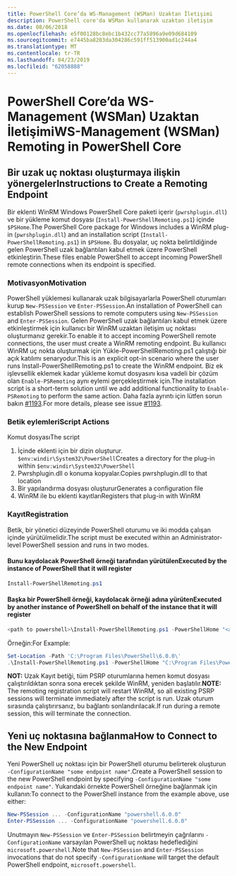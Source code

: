 ```yaml
---
title: PowerShell Core’da WS-Management (WSMan) Uzaktan İletişimi
description: PowerShell core'da WSMan kullanarak uzaktan iletişim
ms.date: 08/06/2018
ms.openlocfilehash: e5f00128bc8ebc1b432cc77a5896a9e09d684109
ms.sourcegitcommit: e7445ba8203da304286c591ff513900ad1c244a4
ms.translationtype: MT
ms.contentlocale: tr-TR
ms.lasthandoff: 04/23/2019
ms.locfileid: "62058888"
---
```

# <a name="ws-management-wsman-remoting-in-powershell-core"></a><span data-ttu-id="681e1-103">PowerShell Core’da WS-Management (WSMan) Uzaktan İletişimi</span><span class="sxs-lookup"><span data-stu-id="681e1-103">WS-Management (WSMan) Remoting in PowerShell Core</span></span>

## <a name="instructions-to-create-a-remoting-endpoint"></a><span data-ttu-id="681e1-104">Bir uzak uç noktası oluşturmaya ilişkin yönergeler</span><span class="sxs-lookup"><span data-stu-id="681e1-104">Instructions to Create a Remoting Endpoint</span></span>

<span data-ttu-id="681e1-105">Bir eklenti WinRM Windows PowerShell Core paketi içerir (`pwrshplugin.dll`) ve bir yükleme komut dosyası (`Install-PowerShellRemoting.ps1`) içinde `$PSHome`.</span><span class="sxs-lookup"><span data-stu-id="681e1-105">The PowerShell Core package for Windows includes a WinRM plug-in (`pwrshplugin.dll`) and an installation script (`Install-PowerShellRemoting.ps1`) in `$PSHome`.</span></span>
<span data-ttu-id="681e1-106">Bu dosyalar, uç nokta belirtildiğinde gelen PowerShell uzak bağlantıları kabul etmek üzere PowerShell etkinleştirin.</span><span class="sxs-lookup"><span data-stu-id="681e1-106">These files enable PowerShell to accept incoming PowerShell remote connections when its endpoint is specified.</span></span>

### <a name="motivation"></a><span data-ttu-id="681e1-107">Motivasyon</span><span class="sxs-lookup"><span data-stu-id="681e1-107">Motivation</span></span>

<span data-ttu-id="681e1-108">PowerShell yüklemesi kullanarak uzak bilgisayarlarla PowerShell oturumları kurup `New-PSSession` ve `Enter-PSSession`.</span><span class="sxs-lookup"><span data-stu-id="681e1-108">An installation of PowerShell can establish PowerShell sessions to remote computers using `New-PSSession` and `Enter-PSSession`.</span></span>
<span data-ttu-id="681e1-109">Gelen PowerShell uzak bağlantıları kabul etmek üzere etkinleştirmek için kullanıcı bir WinRM uzaktan iletişim uç noktası oluşturmanız gerekir.</span><span class="sxs-lookup"><span data-stu-id="681e1-109">To enable it to accept incoming PowerShell remote connections, the user must create a WinRM remoting endpoint.</span></span>
<span data-ttu-id="681e1-110">Bu kullanıcı WinRM uç nokta oluşturmak için Yükle-PowerShellRemoting.ps1 çalıştığı bir açık katılımı senaryodur.</span><span class="sxs-lookup"><span data-stu-id="681e1-110">This is an explicit opt-in scenario where the user runs Install-PowerShellRemoting.ps1 to create the WinRM endpoint.</span></span>
<span data-ttu-id="681e1-111">Biz ek işlevsellik eklemek kadar yükleme komut dosyasını kısa vadeli bir çözüm olan `Enable-PSRemoting` aynı eylemi gerçekleştirmek için.</span><span class="sxs-lookup"><span data-stu-id="681e1-111">The installation script is a short-term solution until we add additional functionality to `Enable-PSRemoting` to perform the same action.</span></span>
<span data-ttu-id="681e1-112">Daha fazla ayrıntı için lütfen sorun bakın [#1193](https://github.com/PowerShell/PowerShell/issues/1193).</span><span class="sxs-lookup"><span data-stu-id="681e1-112">For more details, please see issue [#1193](https://github.com/PowerShell/PowerShell/issues/1193).</span></span>

### <a name="script-actions"></a><span data-ttu-id="681e1-113">Betik eylemleri</span><span class="sxs-lookup"><span data-stu-id="681e1-113">Script Actions</span></span>

<span data-ttu-id="681e1-114">Komut dosyası</span><span class="sxs-lookup"><span data-stu-id="681e1-114">The script</span></span>

1. <span data-ttu-id="681e1-115">İçinde eklenti için bir dizin oluşturur. `$env:windir\System32\PowerShell`</span><span class="sxs-lookup"><span data-stu-id="681e1-115">Creates a directory for the plug-in within `$env:windir\System32\PowerShell`</span></span>
1. <span data-ttu-id="681e1-116">Pwrshplugin.dll o konuma kopyalar.</span><span class="sxs-lookup"><span data-stu-id="681e1-116">Copies pwrshplugin.dll to that location</span></span>
1. <span data-ttu-id="681e1-117">Bir yapılandırma dosyası oluşturur</span><span class="sxs-lookup"><span data-stu-id="681e1-117">Generates a configuration file</span></span>
1. <span data-ttu-id="681e1-118">WinRM ile bu eklenti kayıtları</span><span class="sxs-lookup"><span data-stu-id="681e1-118">Registers that plug-in with WinRM</span></span>

### <a name="registration"></a><span data-ttu-id="681e1-119">Kayıt</span><span class="sxs-lookup"><span data-stu-id="681e1-119">Registration</span></span>

<span data-ttu-id="681e1-120">Betik, bir yönetici düzeyinde PowerShell oturumu ve iki modda çalışan içinde yürütülmelidir.</span><span class="sxs-lookup"><span data-stu-id="681e1-120">The script must be executed within an Administrator-level PowerShell session and runs in two modes.</span></span>

#### <a name="executed-by-the-instance-of-powershell-that-it-will-register"></a><span data-ttu-id="681e1-121">Bunu kaydolacak PowerShell örneği tarafından yürütülen</span><span class="sxs-lookup"><span data-stu-id="681e1-121">Executed by the instance of PowerShell that it will register</span></span>

```powershell
Install-PowerShellRemoting.ps1
```

#### <a name="executed-by-another-instance-of-powershell-on-behalf-of-the-instance-that-it-will-register"></a><span data-ttu-id="681e1-122">Başka bir PowerShell örneği, kaydolacak örneği adına yürüten</span><span class="sxs-lookup"><span data-stu-id="681e1-122">Executed by another instance of PowerShell on behalf of the instance that it will register</span></span>

```powershell
<path to powershell>\Install-PowerShellRemoting.ps1 -PowerShellHome "<absolute path to the instance's $PSHOME>"
```

<span data-ttu-id="681e1-123">Örneğin:</span><span class="sxs-lookup"><span data-stu-id="681e1-123">For Example:</span></span>

```powershell
Set-Location -Path 'C:\Program Files\PowerShell\6.0.0\'
.\Install-PowerShellRemoting.ps1 -PowerShellHome "C:\Program Files\PowerShell\6.0.0\"
```

<span data-ttu-id="681e1-124">**NOT:** Uzak Kayıt betiği, tüm PSRP oturumlarına hemen komut dosyası çalıştırıldıktan sonra sona erecek şekilde WinRM, yeniden başlatılır.</span><span class="sxs-lookup"><span data-stu-id="681e1-124">**NOTE:** The remoting registration script will restart WinRM, so all existing PSRP sessions will terminate immediately after the script is run.</span></span> <span data-ttu-id="681e1-125">Uzak oturum sırasında çalıştırırsanız, bu bağlantı sonlandırılacak.</span><span class="sxs-lookup"><span data-stu-id="681e1-125">If run during a remote session, this will terminate the connection.</span></span>

## <a name="how-to-connect-to-the-new-endpoint"></a><span data-ttu-id="681e1-126">Yeni uç noktasına bağlanma</span><span class="sxs-lookup"><span data-stu-id="681e1-126">How to Connect to the New Endpoint</span></span>

<span data-ttu-id="681e1-127">Yeni PowerShell uç noktası için bir PowerShell oturumu belirterek oluşturun `-ConfigurationName "some endpoint name"`.</span><span class="sxs-lookup"><span data-stu-id="681e1-127">Create a PowerShell session to the new PowerShell endpoint by specifying `-ConfigurationName "some endpoint name"`.</span></span> <span data-ttu-id="681e1-128">Yukarıdaki örnekte PowerShell örneğine bağlanmak için kullanın:</span><span class="sxs-lookup"><span data-stu-id="681e1-128">To connect to the PowerShell instance from the example above, use either:</span></span>

```powershell
New-PSSession ... -ConfigurationName "powershell.6.0.0"
Enter-PSSession ... -ConfigurationName "powershell.6.0.0"
```

<span data-ttu-id="681e1-129">Unutmayın `New-PSSession` ve `Enter-PSSession` belirtmeyin çağrılarını `-ConfigurationName` varsayılan PowerShell uç noktası hedeflediğini `microsoft.powershell`.</span><span class="sxs-lookup"><span data-stu-id="681e1-129">Note that `New-PSSession` and `Enter-PSSession` invocations that do not specify `-ConfigurationName` will target the default PowerShell endpoint, `microsoft.powershell`.</span></span>